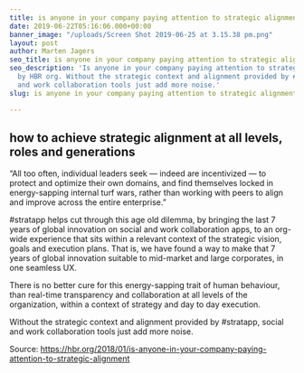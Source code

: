 ```yaml
---
title: is anyone in your company paying attention to strategic alignment by HBR.org
date: 2019-06-22T05:16:06.000+00:00
banner_image: "/uploads/Screen Shot 2019-06-25 at 3.15.38 pm.png"
layout: post
author: Marten Jagers
seo_title: is anyone in your company paying attention to strategic alignment by HBR.org
seo_description: 'Is anyone in your company paying attention to strategic alignment
  by HBR org. Without the strategic context and alignment provided by #stratapp, social
  and work collaboration tools just add more noise.'
slug: is anyone in your company paying attention to strategic alignment by hbr org

---
```

## how to achieve strategic alignment at all levels, roles and generations

“All too often, individual leaders seek — indeed are incentivized — to protect and optimize their own domains, and find themselves locked in energy-sapping internal turf wars, rather than working with peers to align and improve across the entire enterprise.”

\#stratapp helps cut through this age old dilemma, by bringing the last 7 years of global innovation on social and work collaboration apps, to an org-wide experience that sits within a relevant context of the strategic vision, goals and execution plans.  That is, we have found a way to make that 7 years of global innovation suitable to mid-market and large corporates, in one seamless UX.

There is no better cure for this energy-sapping trait of human behaviour, than real-time transparency and collaboration at all levels of the organization, within a context of strategy and day to day execution.

Without the strategic context and alignment provided by #stratapp, social and work collaboration tools just add more noise.

Source: https://hbr.org/2018/01/is-anyone-in-your-company-paying-attention-to-strategic-alignment